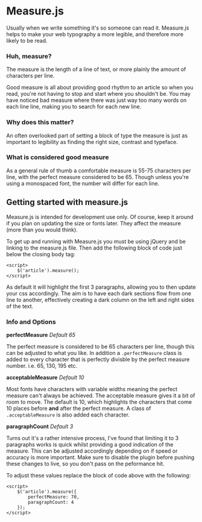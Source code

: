 # Measure.js

Usually when we write something it's so someone can read it. Measure.js helps to make your web typography a more legible, and therefore more likely to be read.

### Huh, measure?

The measure is the length of a line of text, or more plainly the amount of characters per line.

Good measure is all about providing good rhythm to an article so when you read, you're not having to stop and start where you shouldn't be. You may have noticed bad measure where there was just way too many words on each line line, making you to search for each new line. 

### Why does this matter?

An often overlooked part of setting a block of type the measure is just as important to legibility as finding the right size, contrast and typeface.

### What is considered good measure

As a general rule of thumb a comfortable measure is 55-75 characters per line, with the perfect measure considered to be 65. Though unless you're using a monospaced font, the number will differ for each line. 

## Getting started with measure.js

Measure.js is intended for development use only. Of course, keep it around if you plan on updating the size or fonts later. They affect the measure (more than you would think).

To get up and running with Measure.js you must be using jQuery and be linking to the measure.js file. Then add the following block of code just below the closing body tag:

	<script>
		$('article').measure();
	</script>

As default it will highlight the first 3 paragraphs, allowing you to then update your css accordingly. The aim is to have each dark sections flow from one line to another, effectively creating a dark column on the left and right sides of the text.

### Info and Options 

**perfectMeasure** *Default 65*

The perfect measure is considered to be 65 characters per line, though this can be adjusted to what you like. In addition a `.perfectMeasure` class is added to every character that is perfectly divisble by the perfect measure number. i.e. 65, 130, 195 etc.

**acceptableMeasure** *Default 10*

Most fonts have characters with variable widths meaning the perfect measure can't always be achieved. The acceptable measure gives it a bit of room to move. The default is 10, which highlights the characters that come 10 places before **and** after the perfect measure. A class of `.acceptableMeasure` is also added each character.

**paragraphCount** *Default 3*

Turns out it's a rather intensive process, I've found that limiting it to 3 paragraphs works is quick whilst providing a good indication of the measure. This can be adjusted accordingly depending on if speed or accuracy is more important. Make sure to disable the plugin before pushing these changes to live, so you don't pass on the peformance hit. 

To adjust these values replace the block of code above with the following:

	<script>
		$('article').measure({
			perfectMeasure: 70,
			paragraphCount: 4
		});
	</script>